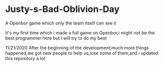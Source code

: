 # Justy-s-Bad-Oblivion-Day
A Openbor game which only the team itself can see it

It's my first time which i made a full game on Openbor,i might not be the best programmer here but i will try to do my best

11/21/2020
After the beginning of the development,much more things happened,we got new people to help us,lose some of them,and i updated this repository a lot
